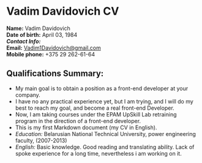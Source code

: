 # Vadim Davidovich CV
**Name:** Vadim Davidovich\
**Date of birth:** April 03, 1984\
_**Contact Info:**_\
**Email:** [Vadim1Davidovich@gmail.com]()\
**Mobile phone:** +375 29 262-61-64

Qualifications Summary:
-----------------------
- My main goal is to obtain a position as a front-end developer at your company.
- I have no any practical experience yet, but I am trying, and I will do my best to reach my goal, and become a real front-end Developer.
- Now, I am taking courses under the EPAM UpSkill Lab retraining program in the direction of a front-end developer.
- This is my first Markdown document (my CV in English).
- *Education:* Belarusian National Technical University, power engineering faculty, (2007-2013)
- *English:* Basic knowledge. Good reading and translating ability. Lack of spoke experience for a long time, nevertheless i am working on it.